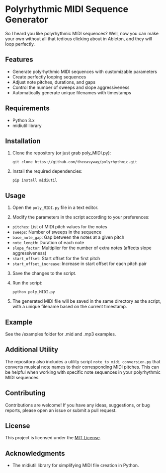 # Polyrhythmic MIDI Sequence Generator

So I heard you like polyrhythmic MIDI sequences? Well, now you can make your own without all that tedious clicking about in Ableton, and they will loop perfectly.

## Features

- Generate polyrhythmic MIDI sequences with customizable parameters
- Create perfectly looping sequences
- Adjust note pitches, durations, and gaps
- Control the number of sweeps and slope aggressiveness
- Automatically generate unique filenames with timestamps

## Requirements

- Python 3.x
- midiutil library

## Installation

1. Clone the repository (or just grab poly_MIDI.py):

   ```
   git clone https://github.com/theeasyway/polyrhythmic.git
   ```

2. Install the required dependencies:

   ```
   pip install midiutil
   ```
## Usage

1. Open the `poly_MIDI.py` file in a text editor.

2. Modify the parameters in the script according to your preferences:
- `pitches`: List of MIDI pitch values for the notes
- `sweeps`: Number of sweeps in the sequence
- `base_note_gap`: Gap between the notes at a given pitch
- `note_length`: Duration of each note
- `slope_factor`: Multiplier for the number of extra notes (affects slope aggressiveness)
- `start_offset`: Start offset for the first pitch
- `start_offset_increase`: Increase in start offset for each pitch pair

3. Save the changes to the script.

4. Run the script:
    ```
    python poly_MIDI.py
    ```
5. The generated MIDI file will be saved in the same directory as the script, with a unique filename based on the current timestamp.

## Example

See the /examples folder for .mid and .mp3 examples.

## Additional Utility

The repository also includes a utility script `note_to_midi_conversion.py` that converts musical note names to their corresponding MIDI pitches. This can be helpful when working with specific note sequences in your polyrhythmic MIDI sequences.

## Contributing

Contributions are welcome! If you have any ideas, suggestions, or bug reports, please open an issue or submit a pull request.

## License

This project is licensed under the [MIT License](LICENSE).

## Acknowledgments

- The midiutil library for simplifying MIDI file creation in Python.

